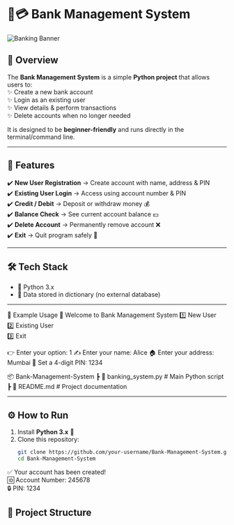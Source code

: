 # 🏦💳 Bank Management System  

![Banking Banner](https://img.icons8.com/?size=512&id=63877&format=png)  

## 📌 Overview  
The **Bank Management System** is a simple **Python project** that allows users to:  
✨ Create a new bank account  
✨ Login as an existing user  
✨ View details & perform transactions  
✨ Delete accounts when no longer needed  

It is designed to be **beginner-friendly** and runs directly in the terminal/command line.  

---

## 🚀 Features  
✔️ **New User Registration** → Create account with name, address & PIN  
✔️ **Existing User Login** → Access using account number & PIN  
✔️ **Credit / Debit** → Deposit or withdraw money 💰  
✔️ **Balance Check** → See current account balance 💵  
✔️ **Delete Account** → Permanently remove account ❌  
✔️ **Exit** → Quit program safely 🚪  

---

## 🛠️ Tech Stack  
- 🐍 Python 3.x  
- 📂 Data stored in dictionary (no external database)  

---

📖 Example Usage
🏦 Welcome to Bank Management System
1️⃣ New User  
2️⃣ Existing User  
3️⃣ Exit  

👉 Enter your option: 1
✍️ Enter your name: Alice
🏠 Enter your address: Mumbai
🔑 Set a 4-digit PIN: 1234  

📦 Bank-Management-System
┣ 📜 banking_system.py # Main Python script
┣ 📜 README.md # Project documentation


---

## ⚙️ How to Run  
1. Install **Python 3.x** 🐍  
2. Clone this repository:  
   ```bash
   git clone https://github.com/your-username/Bank-Management-System.git
   cd Bank-Management-System
✅ Your account has been created!  
🆔 Account Number: 245678  
🔒 PIN: 1234  

## 📂 Project Structure  
